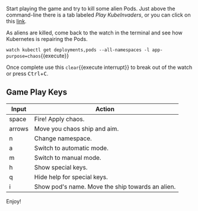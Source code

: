 Start playing the game and try to kill some alien Pods. Just above the command-line there is a tab labeled _Play KubeInvaders_, or you can click on this [link](https://[[HOST_SUBDOMAIN]]-30016-[[KATACODA_HOST]].environments.katacoda.com).

As aliens are killed, come back to the watch in the terminal and see how Kubernetes is repairing the Pods.

`watch kubectl get deployments,pods --all-namespaces -l app-purpose=chaos`{{execute}}

Once complete use this ```clear```{{execute interrupt}} to break out of the watch or press <kbd>Ctrl</kbd>+<kbd>C</kbd>.

## Game Play Keys

| Input       | Action                                           |
|-------------|--------------------------------------------------|
|     space   | Fire! Apply chaos.                               |
|     arrows  | Move you chaos ship and aim.                     |
|     n       | Change namespace.                                |
|     a       | Switch to automatic mode.                        |
|     m       | Switch to manual mode.                           |
|     h       | Show special keys.                               |
|     q       | Hide help for special keys.                      |
|     i       | Show pod's name. Move the ship towards an alien. |

Enjoy!
